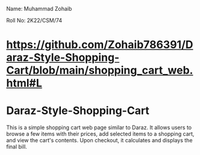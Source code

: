 Name: Muhammad Zohaib 

Roll No: 2K22/CSM/74

# https://github.com/Zohaib786391/Daraz-Style-Shopping-Cart/blob/main/shopping_cart_web.html#L

# Daraz-Style-Shopping-Cart

This is a simple shopping cart web page similar to Daraz. It allows users to browse a few items with their prices, add selected items to a shopping cart, and view the cart's contents. Upon checkout, it calculates and displays the final bill.
